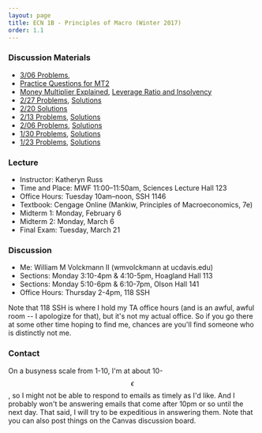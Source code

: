 ```yaml
---
layout: page
title: ECN 1B - Principles of Macro (Winter 2017)
order: 1.1
---
```


### Discussion Materials
* [3/06 Problems](discussion-3-06.pdf),
* [Practice Questions for MT2](mt2pracmc.pdf)
* [Money Multiplier Explained](moneymultiplier.pdf), [Leverage Ratio and Insolvency](leverageratio.pdf)
* [2/27 Problems](discussion-2-27.pdf), [Solutions](discussion-2-27-ans.pdf)
* [2/20 Solutions](discussion-2-20-ans.pdf)
* [2/13 Problems](discussion-2-13.pdf), [Solutions](discussion-2-13-ans.pdf)
* [2/06 Problems](discussion-2-06.pdf), [Solutions](discussion-2-06-ans.pdf)
* [1/30 Problems](discussion-1-30.pdf), [Solutions](discussion-1-30-ans.pdf)
* [1/23 Problems](discussion-1-23.pdf), [Solutions](discussion-1-23-ans.pdf)


### Lecture

* Instructor: Katheryn Russ
* Time and Place: MWF 11:00–11:50am, Sciences Lecture Hall 123
* Office Hours: Tuesday 10am–noon, SSH 1146
* Textbook: Cengage Online (Mankiw, Principles of Macroeconomics, 7e)
* Midterm 1: Monday, February 6
* Midterm 2: Monday, March 6
* Final Exam: Tuesday, March 21


### Discussion
* Me: William M Volckmann II (wmvolckmann at ucdavis.edu)
* Sections: Monday 3:10-4pm & 4:10-5pm, Hoagland Hall 113
* Sections: Monday 5:10-6pm & 6:10-7pm, Olson Hall 141
* Office Hours: Thursday 2-4pm, 118 SSH

Note that 118 SSH is where I hold my TA office hours (and is an awful, awful
  room -- I apologize for that), but it's not my actual office. So if you go there at
  some other time hoping to find me, chances are
  you'll find someone who is distinctly not me.


### Contact

On a busyness scale from 1-10, I'm at about 10-$$\epsilon$$, so I might not be
 able to respond to emails as timely as I'd like. And I probably won't be
 answering emails that come after 10pm or so until the next day. That said, I
 will try to be expeditious in answering them. Note that you can also post
 things on the Canvas discussion board.
